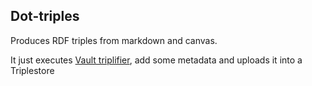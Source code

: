## Dot-triples

Produces RDF triples from markdown and canvas.

It just executes [Vault triplifier](https://github.com/cristianvasquez/vault-triplifier), add some metadata and uploads it into a Triplestore


